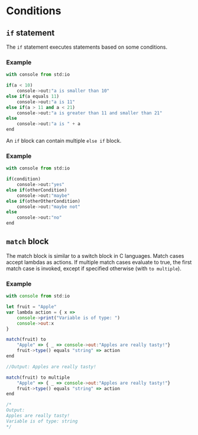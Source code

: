 # Conditions

## `if` statement

The `if` statement executes statements based on some conditions.

### Example

```python
with console from std:io

if(a < 10)
    console->out:"a is smaller than 10"
else if(a equals 11)
    console->out:"a is 11"
else if(a > 11 and a < 21)
    console->out:"a is greater than 11 and smaller than 21"
else
    console->out:"a is " + a
end
```

An `if` block can contain multiple `else if` block.

### Example

```python
with console from std:io

if(condition)
    console->out:"yes"
else if(otherCondition)
    console->out:"maybe"
else if(otherOtherCondition)
    console->out:"maybe not"
else
    console->out:"no"
end
```

## `match` block

The match block is similar to a switch block in C languages. Match cases accept lambdas as actions. If multiple match cases evaluate to true, the first match case is invoked, except if specified otherwise \(with `to multiple`\).

### Example

```javascript
with console from std:io

let fruit = "Apple"
var lambda action = { x => 
    console->print("Variable is of type: ")
    console->out:x
}

match(fruit) to
    "Apple" => { _ => console->out:"Apples are really tasty!"}
    fruit->type() equals "string" => action
end

//Output: Apples are really tasty!

match(fruit) to multiple
    "Apple" => { _ => console->out:"Apples are really tasty!"}
    fruit->type() equals "string" => action
end

/*
Output: 
Apples are really tasty!
Variable is of type: string
*/
```

